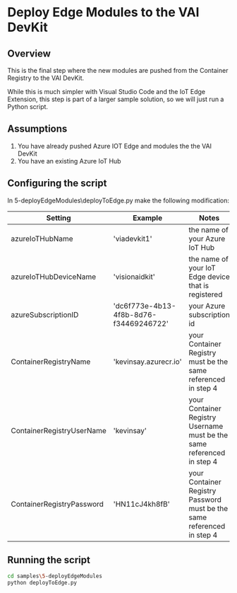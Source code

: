 # Deploy Edge Modules to the VAI DevKit

## Overview

This is the final step where the new modules are pushed from the Container Registry to the VAI DevKit.

While this is much simpler with Visual Studio Code and the IoT Edge Extension, this step is part of a larger sample solution, so we will just run a Python script.

## Assumptions

1. You have already pushed Azure IOT Edge and modules the the VAI DevKit
2. You have an existing Azure IoT Hub

## Configuring the script

In 5-deployEdgeModules\deployToEdge.py make the following modification:

Setting | Example | Notes
------- | ------- | --------
azureIoTHubName | 'viadevkit1' | the name of your Azure IoT Hub
azureIoTHubDeviceName | 'visionaidkit' | the name of your IoT Edge device that is registered
azureSubscriptionID | 'dc6f773e-4b13-4f8b-8d76-f34469246722' | your Azure subscription id
ContainerRegistryName | 'kevinsay.azurecr.io' | your Container Registry must be the same referenced in step 4
ContainerRegistryUserName | 'kevinsay' | your Container Registry Username must be the same referenced in step 4
ContainerRegistryPassword | 'HN11cJ4kh8fB' | your Container Registry Password must be the same referenced in step 4

## Running the script 

```bash
cd samples\5-deployEdgeModules
python deployToEdge.py
```
